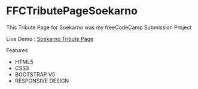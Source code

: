 # FFCTributePageSoekarno
This Tribute Page for Soekarno was my freeCodeCamp Submission Project <br>

Live Demo : <a href="https://tributepagesoekarno.netlify.app/" target="_blank">Soekarno Tribute Page</a>

Features
+ HTML5 
+ CSS3
+ BOOTSTRAP V5
+ RESPONSIVE DESIGN

